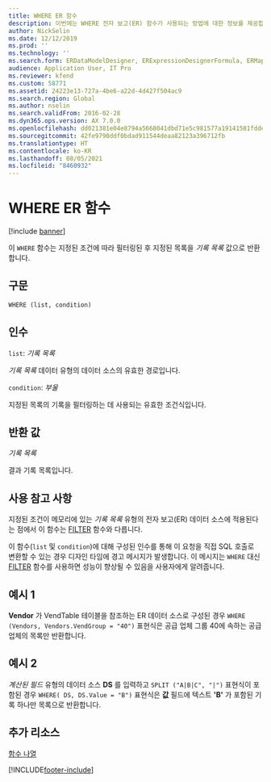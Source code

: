 ```yaml
---
title: WHERE ER 함수
description: 이번에는 WHERE 전자 보고(ER) 함수가 사용되는 방법에 대한 정보를 제공합니다.
author: NickSelin
ms.date: 12/12/2019
ms.prod: ''
ms.technology: ''
ms.search.form: ERDataModelDesigner, ERExpressionDesignerFormula, ERMappedFormatDesigner, ERModelMappingDesigner
audience: Application User, IT Pro
ms.reviewer: kfend
ms.custom: 58771
ms.assetid: 24223e13-727a-4be6-a22d-4d427f504ac9
ms.search.region: Global
ms.author: nselin
ms.search.validFrom: 2016-02-28
ms.dyn365.ops.version: AX 7.0.0
ms.openlocfilehash: dd021381e04e8794a5668041dbd71e5c981577a19141581fdde078a9d5801f49
ms.sourcegitcommit: 42fe9790ddf0bdad911544deaa82123a396712fb
ms.translationtype: HT
ms.contentlocale: ko-KR
ms.lasthandoff: 08/05/2021
ms.locfileid: "8460932"
---
```

# <a name="where-er-function"></a>WHERE ER 함수

[!include [banner](../includes/banner.md)]

이 `WHERE` 함수는 지정된 조건에 따라 필터링된 후 지정된 목록을 *기록 목록* 값으로 반환합니다.

## <a name="syntax"></a>구문

```vb
WHERE (list, condition)
```

## <a name="arguments"></a>인수

`list`: *기록 목록*

*기록 목록* 데이터 유형의 데이터 소스의 유효한 경로입니다.

`condition`: *부울*

지정된 목록의 기록을 필터링하는 데 사용되는 유효한 조건식입니다.

## <a name="return-values"></a>반환 값

*기록 목록*

결과 기록 목록입니다.

## <a name="usage-notes"></a>사용 참고 사항

지정된 조건이 메모리에 있는 *기록 목록* 유형의 전자 보고(ER) 데이터 소스에 적용된다는 점에서 이 함수는 [FILTER](er-functions-list-filter.md) 함수와 다릅니다.

이 함수(`list` 및 `condition`)에 대해 구성된 인수를 통해 이 요청을 직접 SQL 호출로 변환할 수 있는 경우 디자인 타임에 경고 메시지가 발생합니다. 이 메시지는 `WHERE` 대신 [FILTER](er-functions-list-filter.md) 함수를 사용하면 성능이 향상될 수 있음을 사용자에게 알려줍니다.

## <a name="example-1"></a>예시 1

**Vendor** 가 VendTable 테이블을 참조하는 ER 데이터 소스로 구성된 경우 `WHERE (Vendors, Vendors.VendGroup = "40")` 표현식은 공급 업체 그룹 40에 속하는 공급 업체의 목록만 반환합니다.

## <a name="example-2"></a>예시 2

*계산된 필드* 유형의 데이터 소스 **DS** 를 입력하고 `SPLIT ("A|B|C", "|")` 표현식이 포함된 경우 `WHERE( DS, DS.Value = "B")` 표현식은 **값** 필드에 텍스트 **'B'** 가 포함된 기록 하나만 목록으로 반환합니다.

## <a name="additional-resources"></a>추가 리소스

[함수 나열](er-functions-category-list.md)


[!INCLUDE[footer-include](../../../includes/footer-banner.md)]